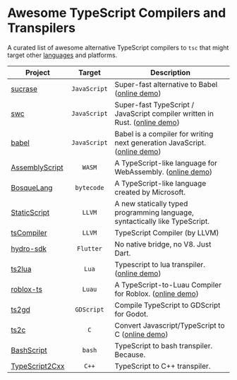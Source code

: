 # Awesome TypeScript Compilers and Transpilers
A curated list of awesome alternative TypeScript compilers to `tsc` that might target other [languages](https://www.youtube.com/watch?v=kY-pUxKQMUE) and platforms. 


| Project | Target | Description |
|-        |:-:     |            -|
| [sucrase](https://github.com/alangpierce/sucrase) | `JavaScript` | Super-fast alternative to Babel ([online demo](https://sucrase.io/)) |
| [swc](https://github.com/swc-project/swc) | `JavaScript` | Super-fast TypeScript / JavaScript compiler written in Rust. ([online demo](https://swc.rs/playground)) |
| [babel](https://github.com/babel/babel) | `JavaScript` | Babel is a compiler for writing next generation JavaScript. ([online demo](https://babeljs.io/repl)) |
| [AssemblyScript](https://github.com/AssemblyScript/assemblyscript) | `WASM` | A TypeScript-like language for WebAssembly. ([online demo](https://assemblyscript.org/editor.html)) |
| [BosqueLang](https://github.com/microsoft/BosqueLanguage) | `bytecode` | A TypeScript-like language created by Microsoft. |
| [StaticScript](https://github.com/StaticScript/StaticScript) | `LLVM` | A new statically typed programming language, syntactically like TypeScript.
| [tsCompiler](https://github.com/ASDAlexander77/TypeScriptCompiler) | `LLVM` | TypeScript Compiler (by LLVM)
| [hydro-sdk](https://github.com/hydro-sdk/hydro-sdk) | `Flutter` | No native bridge, no V8. Just Dart.
| [ts2lua](https://github.com/TypeScriptToLua/TypeScriptToLua) | `Lua` | Typescript to lua transpiler. ([online demo](https://typescripttolua.github.io/play/)) |
| [roblox-ts](https://github.com/roblox-ts/roblox-ts) | `Luau` | A TypeScript-to-Luau Compiler for Roblox. ([online demo](https://roblox-ts.com/playground)) |
| [ts2gd](https://github.com/johnfn/ts2gd) | `GDScript` | Compile TypeScript to GDScript for Godot.
| [ts2c](https://github.com/andrei-markeev/ts2c) | `C` | Convert Javascript/TypeScript to C ([online demo](https://andrei-markeev.github.io/ts2c/)) |
| [BashScript](https://github.com/niieani/bashscript) | `bash` | TypeScript to bash transpiler. Because.
| [TypeScript2Cxx](https://github.com/ASDAlexander77/TypeScript2Cxx) | `C++` | TypeScript to C++ transpiler.
